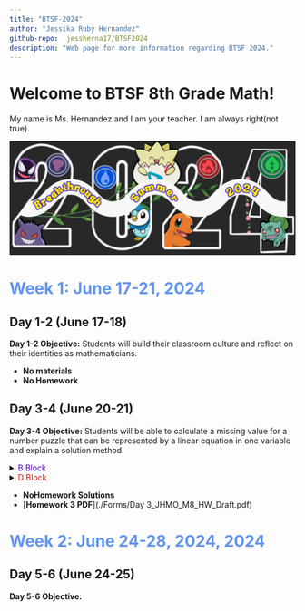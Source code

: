 ```yaml
---
title: "BTSF-2024"
author: "Jessika Ruby Hernandez"
github-repo:  jessherna17/BTSF2024
description: "Web page for more information regarding BTSF 2024."
---
```


# Welcome to BTSF 8th Grade Math! 

My name is Ms. Hernandez and I am your teacher. 
I am always right(not true). 

<img src="images/pokemon-flyer.jpeg" alt="Program Theme" width="600" />

# <span style="color: #6495ED;"> Week 1: June 17-21, 2024</span>
## Day 1-2 (June 17-18)
**Day 1-2 Objective:** Students will build their classroom culture and reflect on their identities as mathematicians.
* **No materials**
* **No Homework**


## Day 3-4 (June 20-21)
**Day 3-4 Objective:** Students will be able to calculate a missing value for a number puzzle that can be represented by a linear equation in one variable and explain a solution method. 

<details> 
<summary> <span style="color: #4c00b0;"> B Block </span> </summary>
- <summary>[Block B Guided Notes](./Forms/Day 3_4_JHMO_M8_GN_Draft-B.pdf)</summary>
- <summary> [B Block Number Puzzle Guide](./Forms/Day 3_4_JHMO_M8_GN_Draft-B.pdf) </summary>
</details>

<details> 
<summary> <span style="color: #D21404;"> D Block </span> </summary>
  1. Block D Guided Notes
</details>

-  **NoHomework Solutions**
- [**Homework 3 PDF**](./Forms/Day 3_JHMO_M8_HW_Draft.pdf)

# <span style="color: #6495ED;"> Week 2: June 24-28, 2024, 2024</span>
## Day 5-6 (June 24-25)
**Day 5-6 Objective:** 
